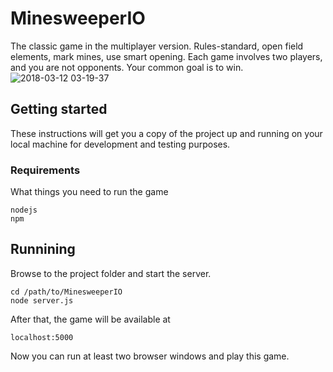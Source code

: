 # MinesweeperIO
The classic game in the multiplayer version. 
Rules-standard, open field elements, mark mines, use smart opening. 
Each game involves two players, and you are not opponents. Your common goal is to win.
![2018-03-12 03-19-37](https://user-images.githubusercontent.com/9293641/37260578-1df8d4c8-25a6-11e8-9392-49f5a4c5dd8e.png)

## Getting started
These instructions will get you a copy of the project up and running on your local machine for development and testing purposes.

### Requirements

What things you need to run the game
```
nodejs
npm
```

## Runnining

Browse to the project folder and start the server.
```
cd /path/to/MinesweeperIO
node server.js
```

After that, the game will be available at
```
localhost:5000
```
Now you can run at least two browser windows and play this game.

